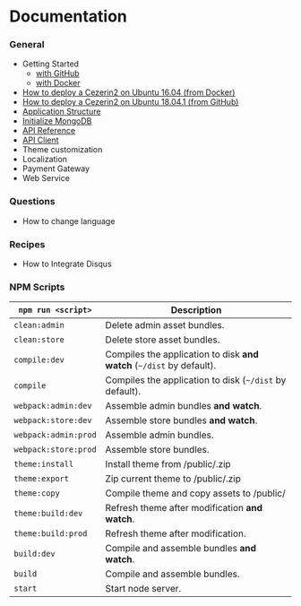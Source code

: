 # Documentation

### General
* Getting Started
  - [with GitHub](./getting-started.md)
  - [with Docker](./getting-started-docker.md)
* [How to deploy a Cezerin2 on Ubuntu 16.04 (from Docker)](./how-to-deploy-a-cezerin-on-ubuntu-16-04.md)
* [How to deploy a Cezerin2 on Ubuntu 18.04.1 (from GitHub)](./how-to-deploy-a-cezerin-on-ubuntu-18-04-1-github.md)
* [Application Structure](./structure.md)
* [Initialize MongoDB](./initialize-mongodb.md)
* [API Reference](./api)
* [API Client](https://github.com/cezerin/client)
* Theme customization
* Localization
* Payment Gateway
* Web Service

### Questions

* How to change language

### Recipes

* How to Integrate Disqus
<!-- * [How to Integrate Disqus](./recipes/how-to-integrate-disqus.md) -->

### NPM Scripts

|`npm run <script>`|Description|
|------------------|-----------|
|`clean:admin`|Delete admin asset bundles.|
|`clean:store`|Delete store asset bundles.|
|`compile:dev`|Compiles the application to disk **and watch** (`~/dist` by default).|
|`compile`|Compiles the application to disk (`~/dist` by default).|
|`webpack:admin:dev`|Assemble admin bundles **and watch**.|
|`webpack:store:dev`|Assemble store bundles **and watch**.|
|`webpack:admin:prod`|Assemble admin bundles.|
|`webpack:store:prod`|Assemble store bundles.|
|`theme:install`|Install theme from /public/<file>.zip|
|`theme:export`|Zip current theme to /public/<file>.zip|
|`theme:copy`|Compile theme and copy assets to /public/|
|`theme:build:dev`|Refresh theme after modification **and watch**.|
|`theme:build:prod`|Refresh theme after modification.|
|`build:dev`|Compile and assemble bundles **and watch**.|
|`build`|Compile and assemble bundles.|
|`start`|Start node server.|
